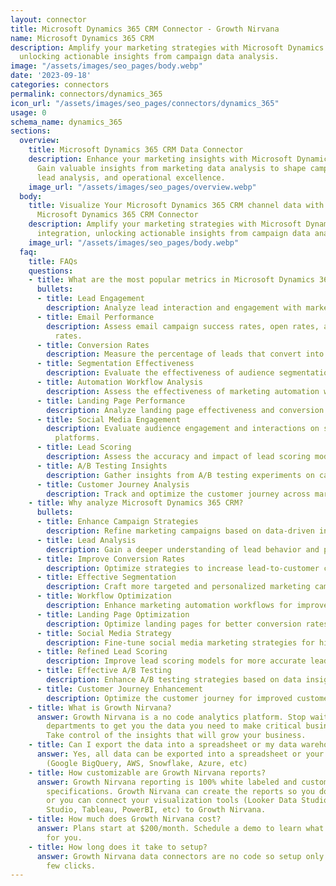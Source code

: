 ```yaml
---
layout: connector
title: Microsoft Dynamics 365 CRM Connector - Growth Nirvana
name: Microsoft Dynamics 365 CRM
description: Amplify your marketing strategies with Microsoft Dynamics 365 CRM integration,
  unlocking actionable insights from campaign data analysis.
image: "/assets/images/seo_pages/body.webp"
date: '2023-09-18'
categories: connectors
permalink: connectors/dynamics_365
icon_url: "/assets/images/seo_pages/connectors/dynamics_365"
usage: 0
schema_name: dynamics_365
sections:
  overview:
    title: Microsoft Dynamics 365 CRM Data Connector
    description: Enhance your marketing insights with Microsoft Dynamics 365 CRM integration.
      Gain valuable insights from marketing data analysis to shape campaign strategies,
      lead analysis, and operational excellence.
    image_url: "/assets/images/seo_pages/overview.webp"
  body:
    title: Visualize Your Microsoft Dynamics 365 CRM channel data with Growth Nirvana's
      Microsoft Dynamics 365 CRM Connector
    description: Amplify your marketing strategies with Microsoft Dynamics 365 CRM
      integration, unlocking actionable insights from campaign data analysis.
    image_url: "/assets/images/seo_pages/body.webp"
  faq:
    title: FAQs
    questions:
    - title: What are the most popular metrics in Microsoft Dynamics 365 CRM to analyze?
      bullets:
      - title: Lead Engagement
        description: Analyze lead interaction and engagement with marketing materials.
      - title: Email Performance
        description: Assess email campaign success rates, open rates, and click-through
          rates.
      - title: Conversion Rates
        description: Measure the percentage of leads that convert into customers.
      - title: Segmentation Effectiveness
        description: Evaluate the effectiveness of audience segmentation strategies.
      - title: Automation Workflow Analysis
        description: Assess the effectiveness of marketing automation workflows.
      - title: Landing Page Performance
        description: Analyze landing page effectiveness and conversion rates.
      - title: Social Media Engagement
        description: Evaluate audience engagement and interactions on social media
          platforms.
      - title: Lead Scoring
        description: Assess the accuracy and impact of lead scoring models.
      - title: A/B Testing Insights
        description: Gather insights from A/B testing experiments on campaigns.
      - title: Customer Journey Analysis
        description: Track and optimize the customer journey across marketing touchpoints.
    - title: Why analyze Microsoft Dynamics 365 CRM?
      bullets:
      - title: Enhance Campaign Strategies
        description: Refine marketing campaigns based on data-driven insights.
      - title: Lead Analysis
        description: Gain a deeper understanding of lead behavior and preferences.
      - title: Improve Conversion Rates
        description: Optimize strategies to increase lead-to-customer conversion rates.
      - title: Effective Segmentation
        description: Craft more targeted and personalized marketing campaigns.
      - title: Workflow Optimization
        description: Enhance marketing automation workflows for improved results.
      - title: Landing Page Optimization
        description: Optimize landing pages for better conversion rates.
      - title: Social Media Strategy
        description: Fine-tune social media marketing strategies for higher engagement.
      - title: Refined Lead Scoring
        description: Improve lead scoring models for more accurate lead prioritization.
      - title: Effective A/B Testing
        description: Enhance A/B testing strategies based on data insights.
      - title: Customer Journey Enhancement
        description: Optimize the customer journey for improved customer experiences.
    - title: What is Growth Nirvana?
      answer: Growth Nirvana is a no code analytics platform. Stop waiting for other
        departments to get you the data you need to make critical business decisions.
        Take control of the insights that will grow your business.
    - title: Can I export the data into a spreadsheet or my data warehouse?
      answer: Yes, all data can be exported into a spreadsheet or your data warehouse
        (Google BigQuery, AWS, Snowflake, Azure, etc)
    - title: How customizable are Growth Nirvana reports?
      answer: Growth Nirvana reporting is 100% white labeled and customized to your
        specifications. Growth Nirvana can create the reports so you don’t have to
        or you can connect your visualization tools (Looker Data Studio/Google Data
        Studio, Tableau, PowerBI, etc) to Growth Nirvana.
    - title: How much does Growth Nirvana cost?
      answer: Plans start at $200/month. Schedule a demo to learn what plan is best
        for you.
    - title: How long does it take to setup?
      answer: Growth Nirvana data connectors are no code so setup only requires a
        few clicks.
---
```

